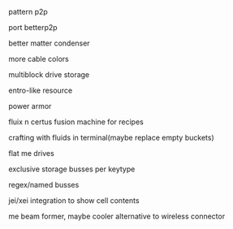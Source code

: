 pattern p2p

port betterp2p

better matter condenser

more cable colors

multiblock drive storage

entro-like resource

power armor

fluix n certus fusion machine for recipes

crafting with fluids in terminal(maybe replace empty buckets)

flat me drives

exclusive storage busses per keytype

regex/named busses

jei/xei integration to show cell contents

me beam former, maybe cooler alternative to wireless connector